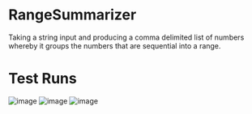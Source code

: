 # RangeSummarizer
Taking a string input and producing a comma delimited list of numbers whereby it groups the numbers that are sequential into a range. 


# Test Runs
![image](https://github.com/yu-j-chen/RangeSummarizer/assets/134013377/bd910041-f412-401b-834b-6073872f72c2)
![image](https://github.com/yu-j-chen/RangeSummarizer/assets/134013377/06d91aa4-c0b2-49e3-8f8f-f1ec60503fc1)
![image](https://github.com/yu-j-chen/RangeSummarizer/assets/134013377/c8965137-feaf-4bca-a598-81d42b3ea6e5)
